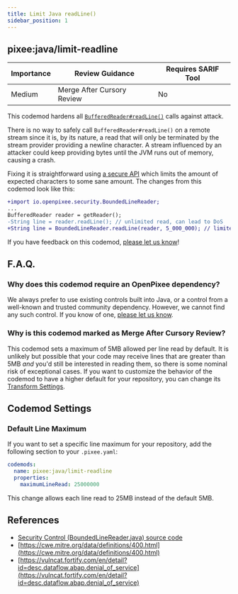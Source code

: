 ```yaml
---
title: Limit Java readLine()
sidebar_position: 1
---
```


## pixee:java/limit-readline

| Importance | Review Guidance            | Requires SARIF Tool |
|------------|----------------------------|---------------------|
 | Medium     | Merge After Cursory Review | No                  |

This codemod hardens all [`BufferedReader#readLine()`](https://docs.oracle.com/javase/8/docs/api/java/io/BufferedReader.html#readLine--) calls against attack.

There is no way to safely call `BufferedReader#readLine()` on a remote stream since it is, by its nature, a read that will only be terminated by the stream provider providing a newline character. A stream influenced by an attacker could keep providing bytes until the JVM runs out of memory, causing a crash.

Fixing it is straightforward using [a secure API](https://github.com/openpixee/java-security-toolkit/blob/main/src/main/java/io/pixee/security/BoundedLineReader.java) which limits the amount of expected characters to some sane amount. The changes from this codemod look like this:

```diff
+import io.openpixee.security.BoundedLineReader;
...
BufferedReader reader = getReader();
-String line = reader.readLine(); // unlimited read, can lead to DoS
+String line = BoundedLineReader.readLine(reader, 5_000_000); // limited to 5MB
```


If you have feedback on this codemod, [please let us know](mailto:feedback@pixee.ai)!

## F.A.Q. 

### Why does this codemod require an OpenPixee dependency?

We always prefer to use existing controls built into Java, or a control from a well-known and trusted community dependency. However, we cannot find any such control. If you know of one, [please let us know](https://pixee.ai/feedback/).

### Why is this codemod marked as Merge After Cursory Review?

This codemod sets a maximum of 5MB allowed per line read by default. It is unlikely but possible that your code may receive lines that are greater than 5MB _and_ you'd still be interested in reading them, so there is some nominal risk of exceptional cases. If you want to customize the behavior of the codemod to have a higher default for your repository, you can change its [Transform Settings](./pixee_java_limit-readline.md#transform-settings).

## Codemod Settings

### Default Line Maximum
If you want to set a specific line maximum for your repository, add the following section to your `.pixee.yaml`:
```yaml
codemods:
  name: pixee:java/limit-readline
  properties:
    maximumLineRead: 25000000
```
This change allows each line read to 25MB instead of the default 5MB.

## References
* [Security Control (BoundedLineReader.java) source code](https://github.com/openpixee/java-security-toolkit/blob/main/src/main/java/io/openpixee/security/BoundedLineReader.java)
* [https://cwe.mitre.org/data/definitions/400.html](https://cwe.mitre.org/data/definitions/400.html)
* [https://vulncat.fortify.com/en/detail?id=desc.dataflow.abap.denial_of_service](https://vulncat.fortify.com/en/detail?id=desc.dataflow.abap.denial_of_service)

